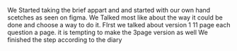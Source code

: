 We Started taking the brief appart and and started with our own hand scetches as seen on figma.
We Talked most like about the way it could be done and choose a way to do it.
FIrst we talked about version 1 11 page each question a page. it is tempting to make the 3page version as well
We finished the step according to the diary